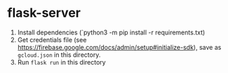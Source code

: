 # flask-server

1. Install dependencies (`python3 -m pip install -r requirements.txt)
1. Get credentials file (see https://firebase.google.com/docs/admin/setup#initialize-sdk), save as `gcloud.json` in this directory.
1. Run `flask run` in this directory
